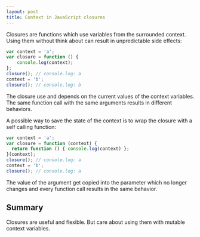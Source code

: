 ```yaml
---
layout: post
title: Context in JavaScript closures
---
```


Closures are functions which use variables from the surrounded context. Using
them without think about can result in unpredictable side effects:

```javascript
var context = 'a';
var closure = function () {
    console.log(context);
};
closure(); // console.log: a
context = 'b';
closure(); // console.log: b
```

The closure use and depends on the current values of the context variables. The
same function call with the same arguments results in different behaviors.

A possible way to save the state of the context is to wrap the closure with a
self calling function:

```javascript
var context = 'a';
var closure = function (context) {
  return function () { console.log(context) };
}(context);
closure(); // console.log: a
context = 'b';
closure(); // console.log: a
```

The value of the argument get copied into the parameter which no longer changes
and every function call results in the same behavior.

## Summary

Closures are useful and flexible. But care about using them with mutable context
variables.
